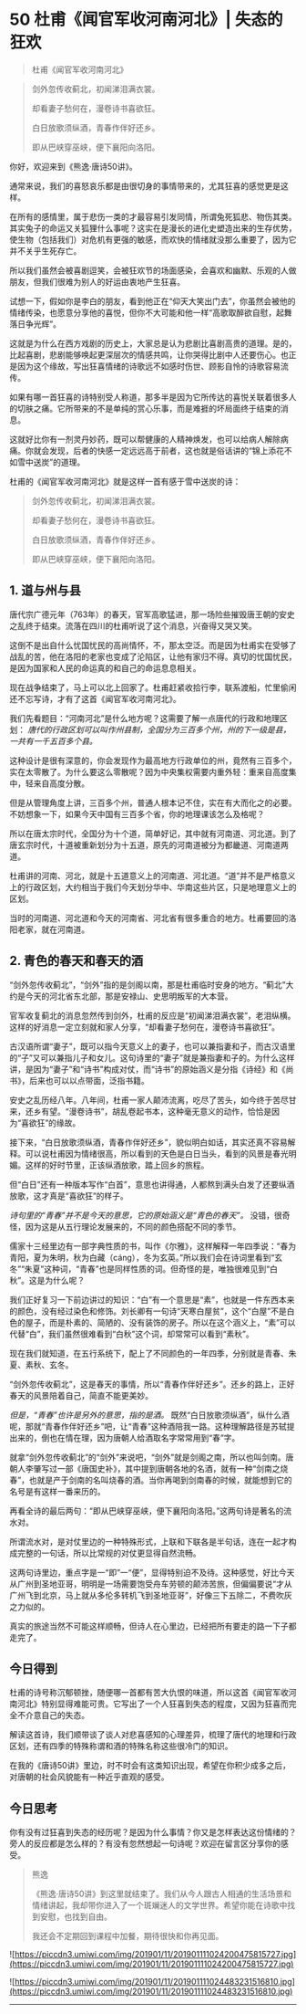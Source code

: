 # 50 杜甫《闻官军收河南河北》| 失态的狂欢

> 杜甫《闻官军收河南河北》

> 剑外忽传收蓟北，初闻涕泪满衣裳。
> 
> 却看妻子愁何在，漫卷诗书喜欲狂。
> 
> 白日放歌须纵酒，青春作伴好还乡。
> 
> 即从巴峡穿巫峡，便下襄阳向洛阳。

你好，欢迎来到《熊逸·唐诗50讲》。

通常来说，我们的喜怒哀乐都是由很切身的事情带来的，尤其狂喜的感觉更是这样。

在所有的感情里，属于悲伤一类的才最容易引发同情，所谓兔死狐悲、物伤其类。其实兔子的命运又关狐狸什么事呢？这实在是漫长的进化史塑造出来的生存优势，使生物（包括我们）对危机有更强的敏感，而欢快的情绪就没那么重要了，因为它并不关乎生死存亡。

所以我们虽然会被喜剧逗笑，会被狂欢节的场面感染，会喜欢和幽默、乐观的人做朋友，但我们很难为别人的好运由衷地产生狂喜。

试想一下，假如你是李白的朋友，看到他正在“仰天大笑出门去”，你虽然会被他的情绪传染，也愿意分享他的喜悦，但你不大可能和他一样“高歌取醉欲自慰，起舞落日争光辉”。

这就是为什么在西方戏剧的历史上，大家总是认为悲剧比喜剧高贵的道理。是的，比起喜剧，悲剧能够唤起更深层次的情感共鸣，让你哭得比剧中人还要伤心。也正是因为这个缘故，写出狂喜情绪的诗歌远不如感时伤世、顾影自怜的诗歌容易流传。

如果有哪一首狂喜的诗特别受人称道，那多半是因为它所传达的喜悦关联着很多人的切肤之痛。它所带来的不是单纯的赏心乐事，而是难捱的坏局面终于结束的消息。

这就好比你有一剂灵丹妙药，既可以帮健康的人精神焕发，也可以给病人解除病痛。你就会发现，后者的快感一定远远高于前者，这也就是俗话讲的“锦上添花不如雪中送炭”的道理。

杜甫的《闻官军收河南河北》就是这样一首有感于雪中送炭的诗：

> 剑外忽传收蓟北，初闻涕泪满衣裳。
> 
> 却看妻子愁何在，漫卷诗书喜欲狂。
> 
> 白日放歌须纵酒，青春作伴好还乡。
> 
> 即从巴峡穿巫峡，便下襄阳向洛阳。

## 1. 道与州与县

唐代宗广德元年（763年）的春天，官军高歌猛进，那一场险些摧毁唐王朝的安史之乱终于结束。流落在四川的杜甫听说了这个消息，兴奋得又哭又笑。

这倒不是出自什么忧国忧民的高尚情怀，不，那太空泛。而是因为杜甫实在受够了战乱的苦，他在洛阳的老家也变成了沦陷区，让他有家归不得。真切的忧国忧民，是因为国家和人民的命运真的和自己的命运息息相关。

现在战争结束了，马上可以北上回家了。杜甫赶紧收拾行李，联系渡船，忙里偷闲还不忘写诗，才有了这首《闻官军收河南河北》。

我们先看题目：“河南河北”是什么地方呢？这需要了解一点唐代的行政和地理区划： *唐代的行政区划可以叫作州县制，全国分为三百多个州，州的下一级是县，一共有一千五百多个县。*

这种设计是很有深意的，你会发现作为最高地方行政单位的州，竟然有三百多个，实在太零散了。为什么要这么零散呢？因为中央集权需要内重外轻：重来自高度集中，轻来自高度分散。

但是从管理角度上讲，三百多个州，普通人根本记不住，实在有大而化之的必要。不妨想象一下，如果今天中国有三百多个省，你的地理课该怎么及格呢？

所以在唐太宗时代，全国分为十个道，简单好记，其中就有河南道、河北道。到了唐玄宗时代，十道被重新划分为十五道，原先的河南道被分为都畿道、河南道两道。

杜甫讲的河南、河北，就是十五道意义上的河南道、河北道。“道”并不是严格意义上的行政区划，大约相当于我们今天划分华中、华南这些片区，只是地理意义上的区划。

当时的河南道、河北道和今天的河南省、河北省有很多重合的地方。杜甫要回的洛阳老家，就在河南道。

## 2. 青色的春天和春天的酒

“剑外忽传收蓟北”，“剑外”指的是剑阁以南，那是杜甫临时安身的地方。“蓟北”大约是今天的河北省东北部，那是安禄山、史思明叛军的大本营。

官军收复蓟北的消息忽然传到剑外，杜甫的反应是“初闻涕泪满衣裳”，老泪纵横。这样的好消息一定立刻就和家人分享，“却看妻子愁何在，漫卷诗书喜欲狂”。

古汉语所谓“妻子”，既可以指今天意义上的妻子，也可以兼指妻和子，而古汉语里的“子”又可以兼指儿子和女儿。这句诗里的“妻子”就是兼指妻和子的。为什么这样讲，是因为“妻子”和“诗书”构成对仗，而“诗书”的原始涵义是分指《诗经》和《尚书》，后来也可以以点带面，泛指书籍。

安史之乱历经八年。八年间，杜甫一家人颠沛流离，吃尽了苦头，如今终于苦尽甘来，还乡有望。“漫卷诗书”，胡乱卷起书本，这种毫无意义的动作，恰恰是因为“喜欲狂”的缘故。

接下来，“白日放歌须纵酒，青春作伴好还乡”，貌似明白如话，其实还真不容易解释。可以说杜甫因为情绪很高，所以看到的天色是白日当头，看到的风景是春光明媚。这样的好时节里，正该纵酒放歌，踏上回乡的旅程。

但“白日”还有一种版本写作“白首”，意思也讲得通，人都熬到满头白发了还要纵酒放歌，这才真是“喜欲狂”的样子。

 *诗句里的“青春”并不是今天的意思，它的原始涵义是“青色的春天”。* 没错，很奇怪，因为这是从五行理论发展来的，不同的颜色搭配不同的季节。

儒家十三经里边有一部字典性质的书，叫作《尔雅》，这样解释一年四季说：“春为青阳，夏为朱明，秋为白藏（cáng），冬为玄英。”所以我们会在诗词里看到“玄冬”“朱夏”这种词，“青春”也是同样性质的词。但奇怪的是，唯独很难见到“白秋”。这是为什么呢？

我们正好复习一下前边讲过的知识：“白”有一个意思是“素”，也就是一件东西本来的颜色，没有经过染色和修饰。刘长卿有一句诗“天寒白屋贫”，这个“白屋”不是白色的屋子，而是朴素的、简陋的、没有装饰的房子。所以在这个涵义上，“素”可以代替“白”，我们虽然很难看到“白秋”这个词，却常常可以看到“素秋”。

现在我们就知道，在五行系统下，配上了不同颜色的一年四季，分别就是青春、朱夏、素秋、玄冬。

“剑外忽传收蓟北”，这是春天的事情，所以“青春作伴好还乡”。还乡的路上，正好春天的风景陪着自己，简直不能更美妙。

 *但是，“青春”也许是另外的意思，指的是酒。* 既然“白日放歌须纵酒”，纵什么酒呢，那就“青春作伴好还乡”吧，让“青春”这种酒陪我一路。这种理解路径是苏轼提出来的，倒也在情在理，因为唐朝人给酒取名字常常用到“春”字。

就拿“剑外忽传收蓟北”的“剑外”来说吧，“剑外”就是剑阁之南，所以也叫剑南。唐朝人李肇写过一部《唐国史补》，其中提到唐朝各地的名酒，就有一种“剑南之烧春”，也就是产于剑南的名叫烧春的酒。当你再喝到剑南春的时候，就能想到它的名号是有这样一番来历的。

再看全诗的最后两句：“即从巴峡穿巫峡，便下襄阳向洛阳。”这两句诗是著名的流水对。

所谓流水对，是对仗里边的一种特殊形式，上联和下联各是半句话，连在一起才构成完整的一句话，所以比常规的对仗更显得自然流畅。

这两句诗里边，重点字是一“即”一“便”，显得特别迫不及待。这种感觉，好比今天从广州到圣地亚哥，明明是一场需要饱受舟车劳顿的颠沛苦旅，但偏偏要说“才从广州飞到北京，马上就从多伦多转机飞到圣地亚哥”，好像三下五除二，不费吹灰之力似的。

真实的旅途当然不可能这样顺畅，但诗人在心里边，已经把所有要走的路一下子都走完了。

## 今日得到

杜甫的诗号称沉郁顿挫，随便哪一首都有苦大仇恨的味道，所以这首《闻官军收河南河北》特别显得难能可贵。它写出了一个人狂喜到失态的程度，又因为狂喜而完全不介意自己的失态。

解读这首诗，我们顺带谈了谈人对悲喜感知的心理差异，梳理了唐代的地理和行政区划，还有四季的特殊称谓和酒的特殊名称这些很冷门的知识。

在我的《唐诗50讲》里边，时不时会有这类知识出现，希望在你积少成多之后，对唐朝的社会风貌能有一种近乎直观的感受。

## 今日思考

你有没有过狂喜到失态的经历呢？是因为什么事情？你又是怎样表达这份情绪的？旁人的反应都是怎么样的？有没有忽然想起一句诗呢？欢迎在留言区分享你的感受。

> 熊逸
> 
> 《熊逸·唐诗50讲》到这里就结束了。我们从今人跟古人相通的生活场景和情绪讲起，我却带你进入了一个斑斓迷人的文学世界。希望你能在诗歌中找到安慰，也找到自由。
> 
> 我还会不定期回到课程中加餐，期待很快和你再见面。

![https://piccdn3.umiwi.com/img/201901/11/201901111024200475815727.jpg](https://piccdn3.umiwi.com/img/201901/11/201901111024200475815727.jpg)

![https://piccdn3.umiwi.com/img/201901/11/201901111024483231516810.jpg](https://piccdn3.umiwi.com/img/201901/11/201901111024483231516810.jpg)

---

